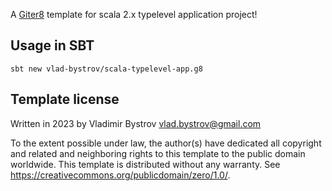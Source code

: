 A [Giter8][g8] template for scala 2.x typelevel application project!

## Usage in SBT

```
sbt new vlad-bystrov/scala-typelevel-app.g8
```

Template license
----------------
Written in 2023 by Vladimir Bystrov vlad.bystrov@gmail.com

To the extent possible under law, the author(s) have dedicated all copyright and related
and neighboring rights to this template to the public domain worldwide.
This template is distributed without any warranty. See <https://creativecommons.org/publicdomain/zero/1.0/>.

[g8]: https://www.foundweekends.org/giter8/
